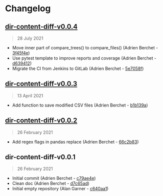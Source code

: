 # Changelog

## [dir-content-diff-v0.0.4](https://bbpgitlab.epfl.ch/neuromath/dir-content-diff/compare/dir-content-diff-v0.0.3...dir-content-diff-v0.0.4)

> 28 July 2021

- Move inner part of compare_trees() to compare_files() (Adrien Berchet - [3f45f4e](https://bbpgitlab.epfl.ch/neuromath/dir-content-diff/commit/3f45f4e964fc09a9ce16bb7bd22b5df00aa7f7fd))
- Use pytest template to improve reports and coverage (Adrien Berchet - [d639412](https://bbpgitlab.epfl.ch/neuromath/dir-content-diff/commit/d639412a719ad3708bbe890429c7c5dd9b420a83))
- Migrate the CI from Jenkins to GitLab (Adrien Berchet - [5e7058f](https://bbpgitlab.epfl.ch/neuromath/dir-content-diff/commit/5e7058ffcd8781fab97aa8917abc72cabd886cfc))

## [dir-content-diff-v0.0.3](https://bbpgitlab.epfl.ch/neuromath/dir-content-diff/compare/dir-content-diff-v0.0.2...dir-content-diff-v0.0.3)

> 13 April 2021

- Add function to save modified CSV files (Adrien Berchet - [b1b139a](https://bbpgitlab.epfl.ch/neuromath/dir-content-diff/commit/b1b139a79f1aaaf4ff8fe65c3ded8a227958b257))

## [dir-content-diff-v0.0.2](https://bbpgitlab.epfl.ch/neuromath/dir-content-diff/compare/dir-content-diff-v0.0.1...dir-content-diff-v0.0.2)

> 26 February 2021

- Add regex flags in pandas replace (Adrien Berchet - [66c2b83](https://bbpgitlab.epfl.ch/neuromath/dir-content-diff/commit/66c2b83393b7b31b9a047952a0169cbfbd220932))

## dir-content-diff-v0.0.1

> 26 February 2021

- Initial commit (Adrien Berchet - [c79ae4e](https://bbpgitlab.epfl.ch/neuromath/dir-content-diff/commit/c79ae4ed6a6262da5a7f09d5b691168f73bc0bae))
- Clean doc (Adrien Berchet - [d7c65ad](https://bbpgitlab.epfl.ch/neuromath/dir-content-diff/commit/d7c65ad4b266939864704082cda822eba17cf2ec))
- Initial empty repository (Alan Garner - [c640aa1](https://bbpgitlab.epfl.ch/neuromath/dir-content-diff/commit/c640aa1fcbc9bd2866913e5290aa3bfaebc47dd5))
